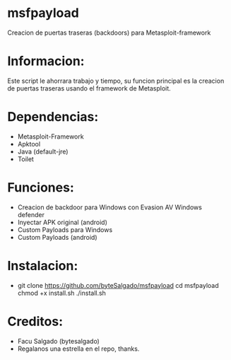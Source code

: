 # msfpayload
Creacion de puertas traseras (backdoors) para Metasploit-framework

# Informacion:

Este script le ahorrara trabajo y tiempo, su funcion principal es la creacion de puertas traseras usando el framework de Metasploit.

# Dependencias:

* Metasploit-Framework
* Apktool
* Java (default-jre)
* Toilet

# Funciones:

* Creacion de backdoor para Windows con Evasion AV Windows defender
* Inyectar APK original (android)
* Custom Payloads para Windows
* Custom Payloads (android)

# Instalacion:

* git clone https://github.com/byteSalgado/msfpayload
cd msfpayload
chmod +x install.sh
./install.sh


# Creditos:

* Facu Salgado (bytesalgado)
* Regalanos una estrella en el repo, thanks.
